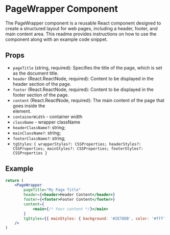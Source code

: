 # PageWrapper Component

The PageWrapper component is a reusable React component designed to create a structured layout for web pages, including a header, footer, and main content area. This readme provides instructions on how to use the component along with an example code snippet.

## Props

-   `pageTitle` (string, required): Specifies the title of the page, which is set as the document title.
-   `header` (React.ReactNode, required): Content to be displayed in the header section of the page.
-   `footer` (React.ReactNode, required): Content to be displayed in the footer section of the page.
-   `content` (React.ReactNode, required): The main content of the page that goes inside the <main> element.
-   `containerWidth` - container width
-   `className` - wrapper className
-   `headerClassName?`: string;
-   `mainClassName?`: string;
-   `footerClassName?`: string;
-   `tgStyles`: `{ wrapperStyles?: CSSProperties; headerStyles?: CSSProperties; mainStyles?: CSSProperties; footerStyles?: CSSProperties }`

## Example

```jsx
return (
    <PageWrapper
        pageTitle="My Page Title"
        header={<header>Header Content</header>}
        footer={<footer>Footer Content</footer>}
        content={
            <main>{/* Your content */}</main>
        }
        tgStyles={{ mainStyles: { background: '#2E7DDB', color: '#fff' } }}
    />
)
```

